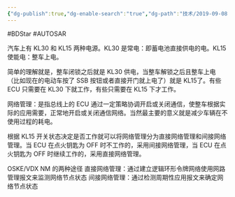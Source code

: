 ```yaml
---
{"dg-publish":true,"dg-enable-search":"true","dg-path":"技术/2019-09-08 汽车网络管理分析.md","permalink":"/技术/2019-09-08 汽车网络管理分析/","dgEnableSearch":"true","dgPassFrontmatter":true,"created":"2023-03-07T09:28:29.000+08:00","updated":"2023-11-14T13:29:41.000+08:00"}
---
```


#BDStar #AUTOSAR

汽车上有 KL30 和 KL15 两种电源。KL30 是常电：即蓄电池直接供电的电。KL15 使能电：整车上电。

简单的理解就是，整车闭锁之后就是 KL30 供电，当整车解锁之后且整车上电（比如现在的电动车按了 SSB 按钮或者直接开门就上电了）就是 KL15了。有些 ECU 只需要在 KL30 下就工作，有些只需要在 KL15 下才工作。

网络管理：是指总线上的 ECU 通过一定策略协调开启或关闭通信，使整车根据实际的应用需要，正常地开启或关闭通信网络。当然最主要的意义就是减少车辆在不使用过程的耗电。

根据 KL15 开关状态决定是否工作就可以将网络管理分为直接网络管理和间接网络管理。当 ECU 在点火钥匙为 OFF 时不工作的，采用间接网络管理，当 ECU 在点火钥匙为 OFF 时继续工作的，采用直接网络管理。

OSKE/VDX NM 的两种途径
直接网络管理：通过建立逻辑环形令牌网络使用网路管理报文来监测网络节点状态
间接网络管理：通过检测周期性应用报文来确定网络节点状态

